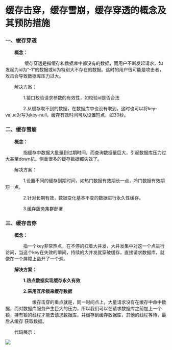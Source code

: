# 缓存击穿，缓存雪崩，缓存穿透的概念及其预防措施

### 一、**缓存穿透**

　　**概念：**

　　　　 缓存穿透是指缓存和数据库中都没有的数据，而用户不断发起请求，如发起为id为“-1”的数据或id为特别大不存在的数据。这时的用户很可能是攻击者，攻击会导致数据库压力过大。

　　解决方案：

　　　　1.接口校验请求参数的有效性，如校验id是否合法

　　　　2.从缓存取不到的数据，在数据库中也没有取到，这时也可以将key-value对写为key-null，缓存有效时间可以设置短点，如30秒。

### 二、缓存雪崩

　　**概念：**

　　　　指缓存中数据大批量到过期时间，而查询数据量巨大，引起数据库压力过大甚至down机。侧重很多的缓存数据都失效了。

　　解决方案：

　　　　1.设置不同的缓存到期时间，如热门数据有效期长一点，冷门数据有效期短一点。

　　　　2.针对长期有效，数据变化基本不变的数据进行永久性缓存。

　　　　3.缓存服务集群部署

### 三、缓存击穿

　　**概念：**

　　　　指一个key非常热点，在不停的扛着大并发，大并发集中对这一个点进行访问，当这个key在失效的瞬间，持续的大并发就穿破缓存，直接请求数据库，就像在一个屏障上凿开了一个洞。

　　**解决方案：**

　　　　**1.热点数据实现缓存永久有效**

　　　　**2.采用互斥锁来缓存数据**

　　　　　　缓存击穿的重点就是，同一时间点上，大量请求没有在缓存中命中数据，而对数据库服务产生巨大的压力，所以我们可以在请求数据库之前加上一个锁，持有锁的线程才能去请求数据库，并缓存到缓存数据库，其他的线程等待，最后从缓存 获取数据。

　　代码展示：

![](https://i.loli.net/2019/12/20/WrqKMJU1QlHusj5.png)

